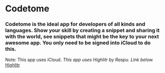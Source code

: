 # Codetome
### Codetome is the ideal app for developers of all kinds and languages. Show your skill by creating a snippet and sharing it with the world, see snippets that might be the key to your next awesome app. You only need to be signed into iCloud to do this. 
Note: This app uses iCloud.
_This app uses Highlitr by Raspu. Link below._
[Highlitr](https://github.com/raspu/Highlightr)
